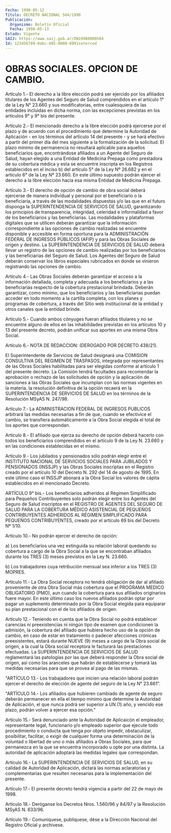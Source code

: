 ```yaml
---
Fecha: 1998-05-12
Título: DECRETO NACIONAL 504/1998
Publicación:
  Organismo: Boletín Oficial
  Fecha: 1998-05-13
Estado: Vigente
SAIJ: https://www.saij.gob.ar/DN19980000504
Id: 123456789-0abc-405-0000-8991soterced
---
```

# OBRAS SOCIALES. OPCION DE CAMBIO.

<a id="1"></a>
Artículo 1.- El derecho a la libre elección podrá ser ejercido por los afiliados titulares de los Agentes del Seguro de Salud comprendidos en el artículo 1° de la Ley N° 23.660 y sus modificatorias, entre cualesquiera de las entidades incluidas en dicha norma, con las excepciones previstas en los artículos 9° y 9° bis del presente.

<a id="2"></a>
Artículo 2.- El mencionado derecho a la libre elección podrá ejercerse por el plazo y de acuerdo con el procedimiento que determine la Autoridad de Aplicación - en los términos del artículo 14 del presente - y se hará efectivo a partir del primer día del mes siguiente a la formalización de la solicitud. El plazo mínimo de permanencia no resultará aplicable para aquellos beneficiarios que, encontrándose afiliados a un Agente del Seguro de Salud, hayan elegido a una Entidad de Medicina Prepaga como prestadora de su cobertura médica y esta se encuentre inscripta en los Registros establecidos en el inciso b) del artículo 5° de la Ley Nº 26.682 y en el artículo 6° de la Ley Nº 23.660. En este último supuesto podrán ejercer el derecho a la libre elección hacia esa misma Entidad de Medicina Prepaga.

<a id="3"></a>
Artículo 3.- El derecho de opción de cambio de obra social deberá ejercerse de manera individual y personal por el beneficiario o la beneficiaria, a través de las modalidades dispuestas y/o las que en el futuro disponga la SUPERINTENDENCIA DE SERVICIOS DE SALUD, garantizando los principios de transparencia, integridad, celeridad e informalidad a favor de los beneficiarios y las beneficiarias. Las modalidades y plataformas digitales que se utilicen deberán garantizar que la información correspondiente a las opciones de cambio realizadas se encuentre disponible y accesible en forma oportuna para la ADMINISTRACIÓN FEDERAL DE INGRESOS PÚBLICOS (AFIP) y para las Obras Sociales de origen y destino. La SUPERINTENDENCIA DE SERVICIOS DE SALUD deberá llevar un registro de las opciones de cambio realizadas por los beneficiarios y las beneficiarias del Seguro de Salud. Los Agentes del Seguro de Salud deberán conservar los libros especiales rubricados en donde se vinieron registrando las opciones de cambio.

<a id="4"></a>
Artículo 4.- Las Obras Sociales deberán garantizar el acceso a la información detallada, completa y adecuada a los beneficiarios y a las beneficiarias respecto de la cobertura prestacional brindada. Deberán garantizar, como mínimo, que los beneficiarios y las beneficiarias puedan acceder en todo momento a la cartilla completa, con los planes y programas de cobertura, a través del Sitio web institucional de la entidad y otros canales que la entidad brinde.

<a id="5"></a>
Artículo 5.- Cuando ambos cónyuges fueran afiliados titulares y no se encuentre alguno de ellos en las inhabilidades previstas en los artículos 10 y 13 del presente decreto, podrán unificar sus aportes en una misma Obra Social.

<a id="6"></a>
Artículo 6.- NOTA DE REDACCION: (DEROGADO POR DECRETO 438/21).

El Superintendente de Servicios de Salud designará una COMISION CONSULTIVA DEL REGIMEN DE TRASPASOS, integrada por representantes de las Obras Sociales habilitadas para ser elegidas conforme al artículo 1 del presente decreto. La Comisión tendrá facultades para recomendar la aprobación o rechazo de las solicitudes de opción y la aplicación de sanciones a las Obras Sociales que incumplan con las normas vigentes en la materia. la resolución definitiva de la opción recaerá en la SUPERINTENDENCIA DE SERVICIOS DE SALUD en los términos de la Resolución MSyAS N. 247/98.

<a id="7"></a>
Artículo 7.- La ADMINISTRACION FEDERAL DE INGRESOS PUBLICOS arbitrará las medidas necesarias a fin de que, cuando se efectivice el cambio, se transfiera automáticamente a la Obra Social elegida el total de los aportes que correspondan.

<a id="8"></a>
Artículo 8.- El afiliado que ejerza su derecho de opción deberá hacerlo con todos los beneficiarios comprendidos en el artículo 9 de la Ley N. 23.660 y en las condiciones establecidas en el mismo.

<a id="9"></a>
Artículo 9.- Los jubilados y pensionados sólo podrán elegir entre el INSTITUTO NACIONAL DE SERVICIOS SOCIALES PARA JUBILADOS Y PENSIONADOS (INSSJP) y las Obras Sociales inscriptas en el Registro creado por el artículo 10 del Decreto N. 292 del 14 de agosto de 1995. En este último caso el INSSJP abonará a la Obra Social los valores de cápita establecidos en el mencionado Decreto.

<a id="9 002"></a>
ARTÍCULO 9° bis.- Los beneficiarios adheridos al Régimen Simplificado para Pequeños Contribuyentes solo podrán elegir entre los Agentes del Seguro de Salud inscriptos en el REGISTRO DE AGENTES DEL SEGURO DE SALUD PARA LA COBERTURA MÉDICO ASISTENCIAL DE PEQUEÑOS CONTRIBUYENTES ADHERIDOS AL RÉGIMEN SIMPLIFICADO PARA PEQUEÑOS CONTRIBUYENTES, creado por el artículo 69 bis del Decreto Nº 1/10.

<a id="10"></a>
Artículo 10.- No podrán ejercer el derecho de opción:

a) Los beneficiarios una vez extinguida su relación laboral quedando su cobertura a cargo de la Obra Social a la que se encontraban afiliados durante los TRES (3) meses previstos en la Ley N. 23.660.

b) Los trabajadores cuya retribución mensual sea inferior a los TRES (3) MOPRES.

<a id="11"></a>
Artículo 11.- La Obra Social receptora no tendrá obligación de dar al afiliado proveniente de otra Obra Social más cobertura que el PROGRAMA MEDICO OBLIGATORIO (PMO), aun cuando la cobertura para sus afiliados originarios fuere mayor. En este último caso los nuevos afiliados podrán optar por pagar un suplemento determinado por la Obra Social elegida para equiparar su plan prestacional con el de los afiliados de origen.

<a id="12"></a>
Artículo 12.- Teniendo en cuenta que la Obra Social no podrá establecer carencias ni preexistencias ni ningún tipo de examen que condicionen la admisión, la cobertura del afiliado que hubiera hecho uso de la opción de cambio, en caso de estar en tratamiento o padecer afecciones crónicas preexistentes, estará durante NUEVE (9) meses a cargo de la Obra social de origen, a la cual la Obra social receptora le facturará las prestaciones efectuadas. La SUPERINTENDENCIA DE SERVICIOS DE SALUD reglamentará las patologías por las que deberá responder la Obra social de origen, así como los aranceles que habrán de establecerse y tomará las medidas necesarias para que se provea al pago de las mismas.

<a id="13"></a>
"ARTÍCULO 13.- Los trabajadores que inicien una relación laboral podrán ejercer el derecho de elección de agente del seguro de la Ley N° 23.661".

<a id="14"></a>
"ARTÍCULO 14.- Los afiliados que hubieren cambiado de agente de seguro deberán permanecer en ella el tiempo mínimo que determine la Autoridad de Aplicación, el que nunca podrá ser superior a UN (1) año, y vencido ese plazo, podrán volver a ejercer esa opción."

<a id="15"></a>
Artículo 15.- Será denunciado ante la Autoridad de Aplicaicón el empleador, representante legal, funcionario y/o empleado superior que ejecute todo procedimiento o conducta que tenga por objeto impedir, obstaculizar, posibilitar, facilitar, o exigir de cualquier forma una determinación de la voluntad o libertad de uno o más afiliados a Obras Sociales, para que permanezca en la que se encuentra incorporado u opte por una distinta. La autoridad de aplicación adoptará las medidas legales que correspondan.

<a id="16"></a>
Artículo 16.- La SUPERINTENDENCIA DE SERVICIOS DE SALUD, en su calidad de Autoridad de Aplicación, dictará las normas aclaratorias y complementarias que resulten necesarias para la implementación del presente.

<a id="17"></a>
Artículo 17.- El presente decreto tendrá vigencia a partir del 22 de mayo de 1998.

<a id="18"></a>
Artículo 18.- Deróganse los Decretos Nros. 1.560/96 y 84/97 y la Resolución MSyAS N. 633/96.

<a id="19"></a>
Artículo 19.- Comuníquese, publíquese, dése a la Dirección Nacional del Registro Oficial y archívese.